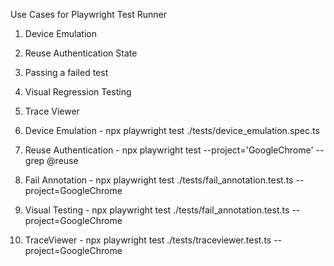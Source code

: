 Use Cases for Playwright Test Runner

1) Device Emulation
2) Reuse Authentication State
3) Passing a failed test
4) Visual Regression Testing
5) Trace Viewer


1) Device Emulation - npx playwright test ./tests/device_emulation.spec.ts

2) Reuse Authentication - npx playwright test --project='GoogleChrome' --grep @reuse

3) Fail Annotation - npx playwright test ./tests/fail_annotation.test.ts --project=GoogleChrome

4) Visual Testing - npx playwright test ./tests/fail_annotation.test.ts --project=GoogleChrome

5) TraceViewer - npx playwright test ./tests/traceviewer.test.ts --project=GoogleChrome
